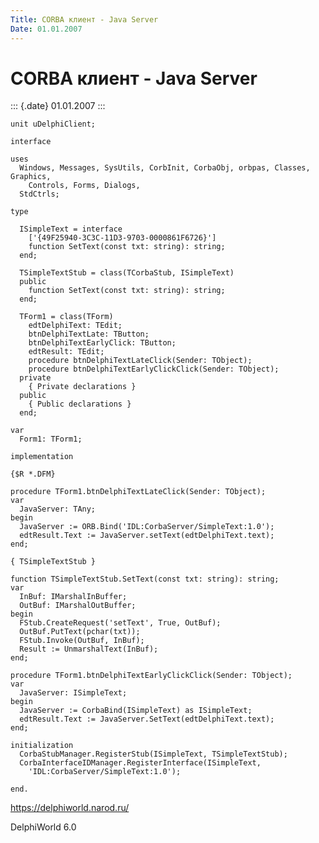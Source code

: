 ```yaml
---
Title: CORBA клиент - Java Server
Date: 01.01.2007
---
```



CORBA клиент - Java Server
===========================

::: {.date}
01.01.2007
:::

    unit uDelphiClient;
     
    interface
     
    uses
      Windows, Messages, SysUtils, CorbInit, CorbaObj, orbpas, Classes, Graphics,
        Controls, Forms, Dialogs,
      StdCtrls;
     
    type
     
      ISimpleText = interface
        ['{49F25940-3C3C-11D3-9703-0000861F6726}']
        function SetText(const txt: string): string;
      end;
     
      TSimpleTextStub = class(TCorbaStub, ISimpleText)
      public
        function SetText(const txt: string): string;
      end;
     
      TForm1 = class(TForm)
        edtDelphiText: TEdit;
        btnDelphiTextLate: TButton;
        btnDelphiTextEarlyClick: TButton;
        edtResult: TEdit;
        procedure btnDelphiTextLateClick(Sender: TObject);
        procedure btnDelphiTextEarlyClickClick(Sender: TObject);
      private
        { Private declarations }
      public
        { Public declarations }
      end;
     
    var
      Form1: TForm1;
     
    implementation
     
    {$R *.DFM}
     
    procedure TForm1.btnDelphiTextLateClick(Sender: TObject);
    var
      JavaServer: TAny;
    begin
      JavaServer := ORB.Bind('IDL:CorbaServer/SimpleText:1.0');
      edtResult.Text := JavaServer.setText(edtDelphiText.text);
    end;
     
    { TSimpleTextStub }
     
    function TSimpleTextStub.SetText(const txt: string): string;
    var
      InBuf: IMarshalInBuffer;
      OutBuf: IMarshalOutBuffer;
    begin
      FStub.CreateRequest('setText', True, OutBuf);
      OutBuf.PutText(pchar(txt));
      FStub.Invoke(OutBuf, InBuf);
      Result := UnmarshalText(InBuf);
    end;
     
    procedure TForm1.btnDelphiTextEarlyClickClick(Sender: TObject);
    var
      JavaServer: ISimpleText;
    begin
      JavaServer := CorbaBind(ISimpleText) as ISimpleText;
      edtResult.Text := JavaServer.SetText(edtDelphiText.text);
    end;
     
    initialization
      CorbaStubManager.RegisterStub(ISimpleText, TSimpleTextStub);
      CorbaInterfaceIDManager.RegisterInterface(ISimpleText,
        'IDL:CorbaServer/SimpleText:1.0');
     
    end.

<https://delphiworld.narod.ru/>

DelphiWorld 6.0
